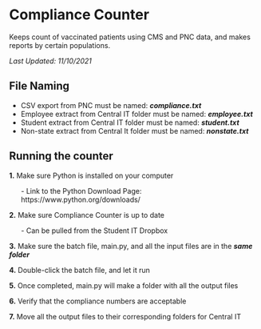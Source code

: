 # Compliance Counter
Keeps count of vaccinated patients using CMS and PNC data, and makes reports by certain populations.

*Last Updated: 11/10/2021*

## File Naming
- CSV export from PNC must be named: ***compliance.txt***
- Employee extract from Central IT folder must be named: ***employee.txt***
- Student extract from Central IT folder must be named: ***student.txt***
- Non-state extract from Central It folder must be named: ***nonstate.txt***

## Running the counter
**1.** Make sure Python is installed on your computer
<ol>-  Link to the Python Download Page: https://www.python.org/downloads/</ol>

**2.** Make sure Compliance Counter is up to date
<ol>- Can be pulled from the Student IT Dropbox</ol>

**3.** Make sure the batch file, main.py, and all the input files are in the ***same folder***

**4.** Double-click the batch file, and let it run

**5.** Once completed, main.py will make a folder with all the output files

**6.** Verify that the compliance numbers are acceptable

**7.** Move all the output files to their corresponding folders for Central IT